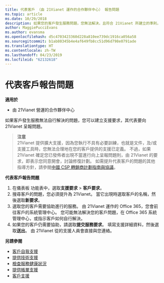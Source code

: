 ```yaml
---
title: 代表客戶 （由 21Vianet 運作的合作夥伴中心） 報告問題
ms.topic: article
ms.date: 10/29/2018
description: 如果您的客戶發生服務問題，您無法解決，且符合 21Vianet 所建立的準則，申請支援要求它們。
author: MaggiePucciEvans
ms.author: evansma
ms.openlocfilehash: d5c4703423360d228a810ee739dc1916ca056a58
ms.sourcegitcommit: b1ab80345b4e4af649fb8cc51d96d798e0791ade
ms.translationtype: HT
ms.contentlocale: zh-TW
ms.lasthandoff: 04/23/2019
ms.locfileid: "62132618"
---
```

# <a name="report-problems-on-behalf-of-a-customer"></a>代表客戶報告問題

**適用於**

-   由 21Vianet 營運的合作夥伴中心


如果客戶發生服務無法自行解決的問題，您可以建立支援要求，其代表要向 21Vianet 呈報問題。

>**注意**<br>21Vianet 提供擴大支援，因為您執行不具有必要訓練，也就是文件，及/或支援工具時，您無法合理地在您的客戶提供的支援已定義。 不過，如果 21Vianet 確定您已發佈者出現不當進行向上呈報問題則，由 21Vianet 的要求，即表示您同意開會，討論修復計劃。 如需提升代表客戶的問題的其他指導方針，請參閱[中國 CSP 轉銷商計劃指南與協議](csp-program-guide-and-agreements.md)。


**代表客戶報告問題**

1. 在儀表板 功能表中，選取**支援要求** &gt; **客戶要求**。
2. 搜尋客戶的問題，您必須提升為 21Vianet。 當它出現時選取客戶的名稱，然後選取**新要求**。
3. 選取您的客戶需要協助進行的服務。 由 21Vianet 運作的 Office 365，您會前往客戶的系統管理中心。 您可能無法解決您的客戶問題，在 Office 365 系統管理中心，或指示客戶如何自行解決。
4. 如果您的客戶仍需要協助，請選取**提交服務要求**。 填寫支援詳細資料，然後選取**送出**。 由 21Vianet 從的支援人員會直接與您連絡。

**另請參閱**

-   [客戶自我支援](customer-self-support.md)
-   [提供技術支援](provide-technical-support.md)
-   [檢查服務健康狀況](check-service-health.md)
-   [提供帳單支援](provide-billing-support.md)
-   [客戶支援](customer-support.md)